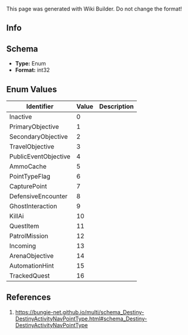<span class="wiki-builder">This page was generated with Wiki Builder. Do not change the format!</span>

## Info

## Schema
* **Type:** Enum
* **Format:** int32

## Enum Values
Identifier | Value | Description
---------- | ----- | -----------
Inactive | 0 | 
PrimaryObjective | 1 | 
SecondaryObjective | 2 | 
TravelObjective | 3 | 
PublicEventObjective | 4 | 
AmmoCache | 5 | 
PointTypeFlag | 6 | 
CapturePoint | 7 | 
DefensiveEncounter | 8 | 
GhostInteraction | 9 | 
KillAi | 10 | 
QuestItem | 11 | 
PatrolMission | 12 | 
Incoming | 13 | 
ArenaObjective | 14 | 
AutomationHint | 15 | 
TrackedQuest | 16 | 

## References
1. https://bungie-net.github.io/multi/schema_Destiny-DestinyActivityNavPointType.html#schema_Destiny-DestinyActivityNavPointType

